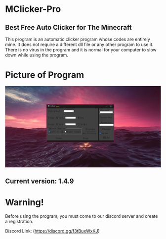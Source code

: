 # MClicker-Pro
## Best Free Auto Clicker for The Minecraft

This program is an automatic clicker program whose codes are entirely mine. It does not require a different dll file or any other program to use it. There is no virus in the program and it is normal for your computer to slow down while using the program.

# Picture of Program

![Screenshot](program.png)

## Current version: 1.4.9

# Warning!
Before using the program, you must come to our discord server and create a registration.

Discord Link: (https://discord.gg/f3tBuxWxKJ)
